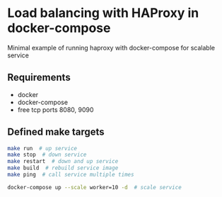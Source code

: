 # Load balancing with HAProxy in docker-compose

Minimal example of running haproxy with docker-compose
for scalable service

## Requirements
- docker
- docker-compose
- free tcp ports 8080, 9090

## Defined make targets

```bash
make run  # up service
make stop  # down service
make restart  # down and up service
make build  # rebuild service image
make ping  # call service multiple times

docker-compose up --scale worker=10 -d  # scale service
```
